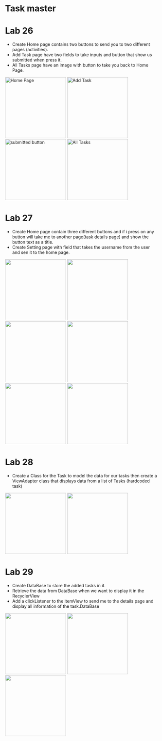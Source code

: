 # Task master
# Lab 26
<!-- ## Main Activity (Home Page)
![image description](screenshots/lab26/homelab26.jpg)
## Add Task Activity

![image description](screenshots/lab26/addTasklab26.jpg)

## Add Task Activity (submitted button)
![image description](screenshots/lab26/addTaskSubmitted.jpg)

## All Tasks Activity
![image description](screenshots/lab26/allTasks.jpg)
 -->
- Create Home page contains two buttons to send you to two different pages (activities).
- Add Task page have two fields to take inputs and button that show us submitted when press it.
- All Tasks page have an image with button to take you back to Home Page.

<img src="screenshots/lab26/homelab26.jpg" alt="Home Page" width="200"/>
<img src="screenshots/lab26/addTasklab26.jpg" alt="Add Task" width="200"/>
<img src="screenshots/lab26/addTaskSubmitted.jpg" alt="submitted button" width="200"/>
<img src="screenshots/lab26/allTasks.jpg" alt="All Tasks" width="200"/>



# Lab 27
- Create Home page contain three different buttons and if i press on any button will take me to another page(task details page) and show the button text as a title.
- Create Setting page with field that takes the username from the user and sen it to the home page.

<img src="screenshots/lab27/home.jpg" width="200"/>
<img src="screenshots/lab27/anas.jpg" width="200"/>
<img src="screenshots/lab27/majd.jpg" width="200"/>
<img src="screenshots/lab27/ayyoub.jpg" width="200"/>
<img src="screenshots/lab27/setting.jpg" width="200"/>
<img src="screenshots/lab27/newUsername.jpg" width="200"/>

# Lab 28
- Create a Class for the Task to model the data for our tasks then create a ViewAdapter class that displays data from a list of Tasks (hardcoded task)

<img src="screenshots/lab28/home1.jpg" width="200"/>
<img src="screenshots/lab28/home2.jpg" width="200"/>

# Lab 29
- Create DataBase to store the added tasks in it.
- Retrieve the data from DataBase when we want to display it in the RecyclerView
- Add a clickListener to the itemView to send me to the details page and display all information of the task.DataBase

<img src="screenshots/lab29/home.jpg" width="200"/>
<img src="screenshots/lab28/add.jpg" width="200"/>
<img src="screenshots/lab28/db.jpg" width="200"/>

